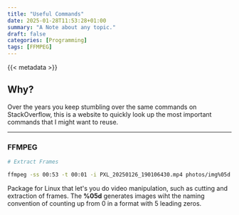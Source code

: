 ```yaml
---
title: "Useful Commands"
date: 2025-01-28T11:53:28+01:00
summary: "A Note about any topic."
draft: false
categories: [Programming]
tags: [FFMPEG]
---
```


{{< metadata >}}

## Why?

Over the years you keep stumbling over the same commands on StackOverflow, this is a website to quickly look up the most important commands that I might want to reuse.

***

### FFMPEG


```bash
# Extract Frames

ffmpeg -ss 00:53 -t 00:01 -i PXL_20250126_190106430.mp4 photos/img%05d.png
```
Package for Linux that let's you do video manipulation, such as cutting and extraction of frames. The **%05d** generates images wiht the naming convention of counting up from 0 in a format with 5 leading zeros.




